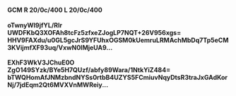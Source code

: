#### GCM R 20/0c/400 L 20/0c/400
**oTwnyWl9jfYL/Rlr**<br/>**UWDFKbQ3XOFAh8tcFz5zfxeZJogLP7NQT+26V956xgs=**<br/>**HHV9FAXdu/u0GL5gcJrS9YFUhxOGSM0kUemruLRMAchMbDq7Tp5eCM3KVijmfXF93uq/VxwN0lMjeUA9...**<br/><br/>
**EXhF3WkV3JChuE0O**<br/>**ZgO149SYzk/BYe5H7QUzf/abfy89Wara/1NtkYiZ484=**<br/>**bTWQHomAfJNMzbndNYSs0rtbB4UZYS5FCmiuvNqyDtsR3traJxGAdKorNj/7jdEqm2Qt6MVXVnMWReiy...**